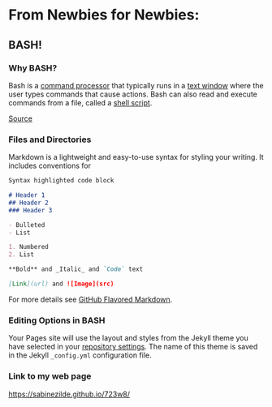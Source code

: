 # From Newbies for Newbies: 
## BASH! 
### Why BASH?

Bash is a [command processor](https://en.wikipedia.org/wiki/Command-line_interface#Command-line_interpreter) that typically runs in a [text window](https://en.wikipedia.org/wiki/Terminal_emulator) where the user types commands that cause actions. Bash can also read and execute commands from a file, called a [shell script](https://en.wikipedia.org/wiki/Shell_script).

[Source](https://en.wikipedia.org/wiki/Bash_%28Unix_shell%29)

### Files and Directories

Markdown is a lightweight and easy-to-use syntax for styling your writing. It includes conventions for

```markdown
Syntax highlighted code block

# Header 1
## Header 2
### Header 3

- Bulleted
- List

1. Numbered
2. List

**Bold** and _Italic_ and `Code` text

[Link](url) and ![Image](src)
```

For more details see [GitHub Flavored Markdown](https://guides.github.com/features/mastering-markdown/).

### Editing Options in BASH

Your Pages site will use the layout and styles from the Jekyll theme you have selected in your [repository settings](https://github.com/SabineZilde/723w8/settings). The name of this theme is saved in the Jekyll `_config.yml` configuration file.

### Link to my web page

https://sabinezilde.github.io/723w8/
